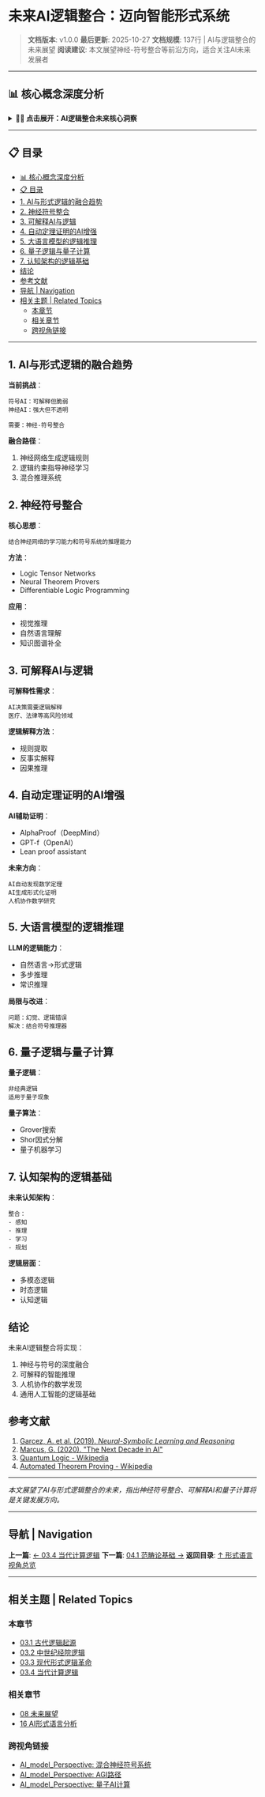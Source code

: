 # 未来AI逻辑整合：迈向智能形式系统

> **文档版本**: v1.0.0
> **最后更新**: 2025-10-27
> **文档规模**: 137行 | AI与逻辑整合的未来展望
> **阅读建议**: 本文展望神经-符号整合等前沿方向，适合关注AI未来发展者

---

## 📊 核心概念深度分析

<details>
<summary><b>🤖🔮 点击展开：AI逻辑整合未来核心洞察</b></summary>

**终极洞察**: 未来逻辑：神经-符号融合。核心方向：①神经符号整合（Neurosymbolic AI）：神经网络+知识图谱+推理引擎，结合可解释性与泛化能力②可解释AI：逻辑规则提取、概念激活向量、注意力机制可视化③AI辅助定理证明：Lean Copilot、AlphaProof（IMO金牌水平）、GPT-f④LLM逻辑推理：Chain-of-Thought、自洽性、逻辑一致性检查、形式化提示⑤量子逻辑：量子叠加态、纠缠、量子计算逻辑门⑥认知架构：ACT-R、SOAR、Sigma，结合符号推理与子符号学习⑦概率逻辑编程：Prolog+概率、贝叶斯网络+逻辑约束。挑战：符号接地问题、常识推理、因果推理。未来愿景：AGI=神经学习+符号推理+逻辑验证+常识知识。关键：AI不仅需要学习，还需要推理、解释、验证。

</details>

---

## 📋 目录

- [📊 核心概念深度分析](#-核心概念深度分析)
- [📋 目录](#-目录)
- [1. AI与形式逻辑的融合趋势](#1-ai与形式逻辑的融合趋势)
- [2. 神经符号整合](#2-神经符号整合)
- [3. 可解释AI与逻辑](#3-可解释ai与逻辑)
- [4. 自动定理证明的AI增强](#4-自动定理证明的ai增强)
- [5. 大语言模型的逻辑推理](#5-大语言模型的逻辑推理)
- [6. 量子逻辑与量子计算](#6-量子逻辑与量子计算)
- [7. 认知架构的逻辑基础](#7-认知架构的逻辑基础)
- [结论](#结论)
- [参考文献](#参考文献)
- [导航 | Navigation](#导航--navigation)
- [相关主题 | Related Topics](#相关主题--related-topics)
  - [本章节](#本章节)
  - [相关章节](#相关章节)
  - [跨视角链接](#跨视角链接)

---

## 1. AI与形式逻辑的融合趋势

**当前挑战**：

```text
符号AI：可解释但脆弱
神经AI：强大但不透明

需要：神经-符号整合
```

**融合路径**：

1. 神经网络生成逻辑规则
2. 逻辑约束指导神经学习
3. 混合推理系统

## 2. 神经符号整合

**核心思想**：

```text
结合神经网络的学习能力和符号系统的推理能力
```

**方法**：

- Logic Tensor Networks
- Neural Theorem Provers
- Differentiable Logic Programming

**应用**：

- 视觉推理
- 自然语言理解
- 知识图谱补全

## 3. 可解释AI与逻辑

**可解释性需求**：

```text
AI决策需要逻辑解释
医疗、法律等高风险领域
```

**逻辑解释方法**：

- 规则提取
- 反事实解释
- 因果推理

## 4. 自动定理证明的AI增强

**AI辅助证明**：

- AlphaProof（DeepMind）
- GPT-f（OpenAI）
- Lean proof assistant

**未来方向**：

```text
AI自动发现数学定理
AI生成形式化证明
人机协作数学研究
```

## 5. 大语言模型的逻辑推理

**LLM的逻辑能力**：

- 自然语言→形式逻辑
- 多步推理
- 常识推理

**局限与改进**：

```text
问题：幻觉、逻辑错误
解决：结合符号推理器
```

## 6. 量子逻辑与量子计算

**量子逻辑**：

```text
非经典逻辑
适用于量子现象
```

**量子算法**：

- Grover搜索
- Shor因式分解
- 量子机器学习

## 7. 认知架构的逻辑基础

**未来认知架构**：

```text
整合：
- 感知
- 推理
- 学习
- 规划
```

**逻辑层面**：

- 多模态逻辑
- 时态逻辑
- 认知逻辑

## 结论

未来AI逻辑整合将实现：

1. 神经与符号的深度融合
2. 可解释的智能推理
3. 人机协作的数学发现
4. 通用人工智能的逻辑基础

## 参考文献

1. [Garcez, A. et al. (2019). _Neural-Symbolic Learning and Reasoning_](https://en.wikipedia.org/wiki/Neuro-symbolic_AI)
2. [Marcus, G. (2020). "The Next Decade in AI"](https://en.wikipedia.org/wiki/Gary_Marcus)
3. [Quantum Logic - Wikipedia](https://en.wikipedia.org/wiki/Quantum_logic)
4. [Automated Theorem Proving - Wikipedia](https://en.wikipedia.org/wiki/Automated_theorem_proving)

---

_本文展望了AI与形式逻辑整合的未来，指出神经符号整合、可解释AI和量子计算将是关键发展方向。_

---

## 导航 | Navigation

**上一篇**: [← 03.4 当代计算逻辑](./03.4_Contemporary_Computational_Logic.md)
**下一篇**: [04.1 范畴论基础 →](../04_Mathematical_Structures/04.1_Category_Theory_Foundations.md)
**返回目录**: [↑ 形式语言视角总览](../README.md)

---

## 相关主题 | Related Topics

### 本章节

- [03.1 古代逻辑起源](./03.1_Ancient_Logic_Origins.md)
- [03.2 中世纪经院逻辑](./03.2_Medieval_Scholastic_Logic.md)
- [03.3 现代形式逻辑革命](./03.3_Modern_Formal_Logic_Revolution.md)
- [03.4 当代计算逻辑](./03.4_Contemporary_Computational_Logic.md)

### 相关章节

- [08 未来展望](../08_Future_Projections/08.1_Next_26_Stages_Roadmap.md)
- [16 AI形式语言分析](../16_AI_Formal_Language_Analysis/16.1_Chomsky_AI_Formal_Language_Argument.md)

### 跨视角链接

- [AI_model_Perspective: 混合神经符号系统](../../AI_model_Perspective/06_Computational_Paradigms/06.5_Hybrid_Neurosymbolic_Systems.md)
- [AI_model_Perspective: AGI路径](../../AI_model_Perspective/10_Future_Directions/10.1_AGI_Pathways.md)
- [AI_model_Perspective: 量子AI计算](../../AI_model_Perspective/10_Future_Directions/10.2_Quantum_AI_Computing.md)
